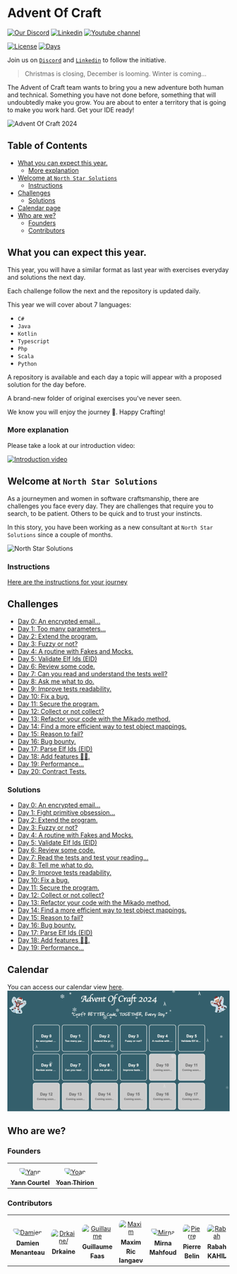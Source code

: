 # Advent Of Craft
[![Our Discord](https://img.shields.io/badge/Discord-7289DA?style=for-the-badge&logo=discord&logoColor=white)](https://discord.gg/E5Z9s9UKTS)
[![Linkedin](https://img.shields.io/badge/LinkedIn-0077B5?style=for-the-badge&logo=linkedin&logoColor=white)](https://www.linkedin.com/company/advent-of-craft)
[![Youtube channel](https://camo.githubusercontent.com/94b947e758f767a15576edfb06cc06075d6b62ef7a8946db69c5ce4a2ee830f7/68747470733a2f2f696d672e736869656c64732e696f2f62616467652f596f75547562652d4646303030303f7374796c653d666f722d7468652d6261646765266c6f676f3d796f7574756265266c6f676f436f6c6f723d7768697465)](https://www.youtube.com/@AdventOfCraft)

[![License](https://img.shields.io/github/license/advent-of-craft/2024.svg)](https://github.com/advent-of-craft/2024/blob/main/LICENSE) [![Days](https://img.shields.io/badge/%F0%9F%8E%85%20aoc%202024-day%2020-green)](https://github.com/advent-of-craft/2024)

Join us on [`Discord`](https://discord.gg/E5Z9s9UKTS) and [`Linkedin`](https://www.linkedin.com/company/advent-of-craft) to follow the initiative.

> Christmas is closing, December is looming. Winter is coming...

The Advent of Craft team wants to bring you a new adventure both human and technical. Something you have not done before, something that will undoubtedly make you grow.
You are about to enter a territory that is going to make you work hard.
Get your IDE ready!

![Advent Of Craft 2024](img/advent-of-craft.webp)

## Table of Contents
- [What you can expect this year.](#what-you-can-expect-this-year)
    - [More explanation](#more-explanation)
- [Welcome at `North Star Solutions`](#welcome-at-north-star-solutions)
    - [Instructions](#instructions)
- [Challenges](#challenges)
  - [Solutions](#solutions)
- [Calendar page](#calendar)
- [Who are we?](#who-are-we)
    - [Founders](#founders)
    - [Contributors](#contributors)

## What you can expect this year.

This year, you will have a similar format as last year with exercises everyday and solutions the next day.

Each challenge follow the next and the repository is updated daily.

This year we will cover about 7 languages:

- `C#`
- `Java`
- `Kotlin`
- `Typescript`
- `Php`
- `Scala`
- `Python`

A repository is available and each day a topic will appear with a proposed solution for the day before.

A brand-new folder of original exercises you've never seen.

We know you will enjoy the journey 🎅.
Happy Crafting!

### More explanation
Please take a look at our introduction video:

[![Introduction video](img/video.webp)](https://www.youtube.com/shorts/5ZSryorYO8s)

## Welcome at `North Star Solutions`
As a journeymen and women in software craftsmanship, there are challenges you face every day.
They are challenges that require you to search, to be patient. Others to be quick and to trust your instincts.

In this story, you have been working as a new consultant at `North Star Solutions` since a couple of months.

![North Star Solutions](img/north-star-solutions.webp)

### Instructions
[Here are the instructions for your journey](docs/INSTRUCTIONS.md)

## Challenges
- [Day 0: An encrypted email...](docs/day00/challenge.md)
- [Day 1: Too many parameters...](docs/day01/challenge.md)
- [Day 2: Extend the program.](docs/day02/challenge.md)
- [Day 3: Fuzzy or not?](docs/day03/challenge.md)
- [Day 4: A routine with Fakes and Mocks.](docs/day04/challenge.md)
- [Day 5: Validate Elf Ids (EID)](docs/day05/challenge.md)
- [Day 6: Review some code.](docs/day06/challenge.md)
- [Day 7: Can you read and understand the tests well?](docs/day07/challenge.md)
- [Day 8: Ask me what to do.](docs/day08/challenge.md)
- [Day 9: Improve tests readability.](docs/day09/challenge.md)
- [Day 10: Fix a bug.](docs/day10/challenge.md)
- [Day 11: Secure the program.](docs/day11/challenge.md)
- [Day 12: Collect or not collect?](docs/day12/challenge.md)
- [Day 13: Refactor your code with the Mikado method.](docs/day13/challenge.md)
- [Day 14: Find a more efficient way to test object mappings.](docs/day14/challenge.md)
- [Day 15: Reason to fail?](docs/day15/challenge.md)
- [Day 16: Bug bounty.](docs/day16/challenge.md)
- [Day 17: Parse Elf Ids (EID)](docs/day17/challenge.md)
- [Day 18: Add features 🦎🖖.](docs/day18/challenge.md)
- [Day 19: Performance...](docs/day19/challenge.md)
- [Day 20: Contract Tests.](docs/day20/challenge.md)

### Solutions
- [Day 0: An encrypted email...](docs/day00/solution/step-by-step.md)
- [Day 1: Fight primitive obsession...](docs/day01/solution/step-by-step.md)
- [Day 2: Extend the program.](docs/day02/solution/step-by-step.md)
- [Day 3: Fuzzy or not?](docs/day03/solution/step-by-step.md)
- [Day 4: A routine with Fakes and Mocks.](docs/day04/solution/step-by-step.md)
- [Day 5: Validate Elf Ids (EID)](docs/day05/solution/step-by-step.md)
- [Day 6: Review some code.](docs/day06/solution/step-by-step.md)
- [Day 7: Read the tests and test your reading...](docs/day07/solution/step-by-step.md)
- [Day 8: Tell me what to do.](docs/day08/solution/step-by-step.md)
- [Day 9: Improve tests readability.](docs/day09/solution/step-by-step.md)
- [Day 10: Fix a bug.](docs/day10/solution/step-by-step.md)
- [Day 11: Secure the program.](docs/day11/solution/step-by-step.md)
- [Day 12: Collect or not collect?](docs/day12/solution/step-by-step.md)
- [Day 13: Refactor your code with the Mikado method.](docs/day13/solution/step-by-step.md)
- [Day 14: Find a more efficient way to test object mappings.](docs/day14/solution/step-by-step.md)
- [Day 15: Reason to fail?](docs/day15/solution/step-by-step.md)
- [Day 16: Bug bounty.](docs/day16/solution/step-by-step.md)
- [Day 17: Parse Elf Ids (EID)](docs/day17/solution/step-by-step.md)
- [Day 18: Add features 🦎🖖.](docs/day18/solution/step-by-step.md)
- [Day 19: Performance...](docs/day19/solution/step-by-step.md)

## Calendar
You can access our calendar view [here](https://advent-of-craft.github.io/2024/).
[![Calendar Page](img/site.webp)](https://advent-of-craft.github.io/2024/)

## Who are we?
### Founders
<table>
<tr>
    <td align="center" style="word-wrap: break-word; width: 150.0; height: 150.0">
        <a href=https://github.com/yanncourtel>
            <img src=https://avatars.githubusercontent.com/u/75068587?v=4 width="100;"  style="border-radius:50%;align-items:center;justify-content:center;overflow:hidden;padding-top:10px" alt=Yann Courtel/>
            <br />
            <sub style="font-size:14px"><b>Yann Courtel</b></sub>
        </a>
    </td>
    <td align="center" style="word-wrap: break-word; width: 150.0; height: 150.0">
        <a href=https://github.com/ythirion>
            <img src=https://avatars.githubusercontent.com/u/20967693?v=4 width="100;"  style="border-radius:50%;align-items:center;justify-content:center;overflow:hidden;padding-top:10px" alt=Yoan Thirion/>
            <br />
            <sub style="font-size:14px"><b>Yoan Thirion</b></sub>
        </a>
    </td>
</tr>
</table>

### Contributors
<table>
<tr>
    <td align="center" style="word-wrap: break-word; width: 150.0; height: 150.0">
        <a href=https://github.com/mengdaming>
            <img src=https://avatars.githubusercontent.com/u/1313765?v=4 width="100;"  style="border-radius:50%;align-items:center;justify-content:center;overflow:hidden;padding-top:10px" alt=Damien Menanteau/>
            <br />
            <sub style="font-size:14px"><b>Damien Menanteau</b></sub>
        </a>
    </td>
    <td align="center" style="word-wrap: break-word; width: 150.0; height: 150.0">
        <a href=https://github.com/drkaine>
            <img src=https://avatars.githubusercontent.com/u/16664820?v=4 width="100;"  style="border-radius:50%;align-items:center;justify-content:center;overflow:hidden;padding-top:10px" alt=Drkaine/>
            <br />
            <sub style="font-size:14px"><b>Drkaine</b></sub>
        </a>
    </td>
    <td align="center" style="word-wrap: break-word; width: 150.0; height: 150.0">
        <a href=https://github.com/tr00d>
            <img src=https://avatars.githubusercontent.com/u/59444272?v=4 width="100;"  style="border-radius:50%;align-items:center;justify-content:center;overflow:hidden;padding-top:10px" alt=Guillaume Faas/>
            <br />
            <sub style="font-size:14px"><b>Guillaume Faas</b></sub>
        </a>
    </td>
    <td align="center" style="word-wrap: break-word; width: 150.0; height: 150.0">
        <a href=https://github.com/Audmqx>
            <img src=https://avatars.githubusercontent.com/u/77394867?v=4 width="100;"  style="border-radius:50%;align-items:center;justify-content:center;overflow:hidden;padding-top:10px" alt=Maxim Ric Iangaev/>
            <br />
            <sub style="font-size:14px"><b>Maxim Ric Iangaev</b></sub>
        </a>
    </td>
    <td align="center" style="word-wrap: break-word; width: 150.0; height: 150.0">
        <a href=https://github.com/Mirna-Mfd>
            <img src=https://avatars.githubusercontent.com/u/98544069?v=4 width="100;"  style="border-radius:50%;align-items:center;justify-content:center;overflow:hidden;padding-top:10px" alt=Mirna Mahfoud/>
            <br />
            <sub style="font-size:14px"><b>Mirna Mahfoud</b></sub>
        </a>
    </td>
    <td align="center" style="word-wrap: break-word; width: 150.0; height: 150.0">
        <a href=https://github.com/pierrebelin>
            <img src=https://avatars.githubusercontent.com/u/25244392?v=4 width="100;"  style="border-radius:50%;align-items:center;justify-content:center;overflow:hidden;padding-top:10px" alt=Pierre Belin/>
            <br />
            <sub style="font-size:14px"><b>Pierre Belin</b></sub>
        </a>
    </td>
	<td align="center" style="word-wrap: break-word; width: 150.0; height: 150.0">
        <a href=https://github.com/rabahkahil>
            <img src=https://avatars.githubusercontent.com/u/171915649?v=4 width="100;"  style="border-radius:50%;align-items:center;justify-content:center;overflow:hidden;padding-top:10px" alt=Rabah KAHIL/>
            <br />
            <sub style="font-size:14px"><b>Rabah KAHIL</b></sub>
        </a>
    </td>
</tr>
</table>
